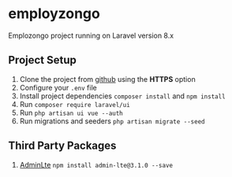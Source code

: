 # employzongo

Emplozongo project running on Laravel version 8.x

## Project Setup

1. Clone the project from [github](https://github.com/yaqoubhassan/employzongo.git) using the **HTTPS** option
2. Configure your `.env` file 
3. Install project dependencies `composer install` and `npm install`
4. Run `composer require laravel/ui`
5. Run `php artisan ui vue --auth`
6. Run migrations and seeders `php artisan migrate --seed`


## Third Party Packages
1. [AdminLte](https://github.com/ColorlibHQ/AdminLTE/releases) `npm install admin-lte@3.1.0 --save`